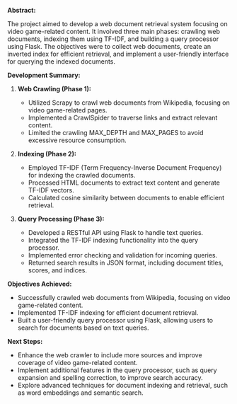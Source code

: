 **Abstract:**

The project aimed to develop a web document retrieval system focusing on video game-related content. It involved three main phases: crawling web documents, indexing them using TF-IDF, and building a query processor using Flask. The objectives were to collect web documents, create an inverted index for efficient retrieval, and implement a user-friendly interface for querying the indexed documents.

**Development Summary:**

1. **Web Crawling (Phase 1):** 
   - Utilized Scrapy to crawl web documents from Wikipedia, focusing on video game-related pages.
   - Implemented a CrawlSpider to traverse links and extract relevant content.
   - Limited the crawling MAX_DEPTH and MAX_PAGES to avoid excessive resource consumption.

2. **Indexing (Phase 2):**
   - Employed TF-IDF (Term Frequency-Inverse Document Frequency) for indexing the crawled documents.
   - Processed HTML documents to extract text content and generate TF-IDF vectors.
   - Calculated cosine similarity between documents to enable efficient retrieval.

3. **Query Processing (Phase 3):**
   - Developed a RESTful API using Flask to handle text queries.
   - Integrated the TF-IDF indexing functionality into the query processor.
   - Implemented error checking and validation for incoming queries.
   - Returned search results in JSON format, including document titles, scores, and indices.

**Objectives Achieved:**
- Successfully crawled web documents from Wikipedia, focusing on video game-related content.
- Implemented TF-IDF indexing for efficient document retrieval.
- Built a user-friendly query processor using Flask, allowing users to search for documents based on text queries.

**Next Steps:**
- Enhance the web crawler to include more sources and improve coverage of video game-related content.
- Implement additional features in the query processor, such as query expansion and spelling correction, to improve search accuracy.
- Explore advanced techniques for document indexing and retrieval, such as word embeddings and semantic search.
